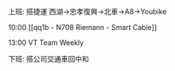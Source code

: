 
上班: 搭捷運 西湖→忠孝復興→北車→A8→Youbike

10:00 [[qq1b - N708 Riemann - Smart Cable]]

13:00 VT Team Weekly

下班: 搭公司交通車回中和